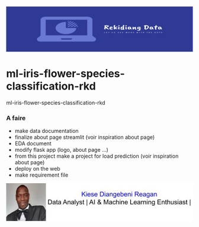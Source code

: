 ![alt text for screen readers](/accessoirs/data_logo_resized.png "Text to show on mouseover")

# ml-iris-flower-species-classification-rkd
ml-iris-flower-species-classification-rkd
### A faire

+ make data documentation
+ finalize about page streamlit (voir inspiration about page)
+ EDA document
+ modify flask app (logo, about page ...)
+ from this project make a project for load prediction (voir inspiration about page)
+ deploy on the web
+ make requirement file




![alt text for screen readers](/accessoirs/my_ethiquette.jpg "Text to show on mouseover")
